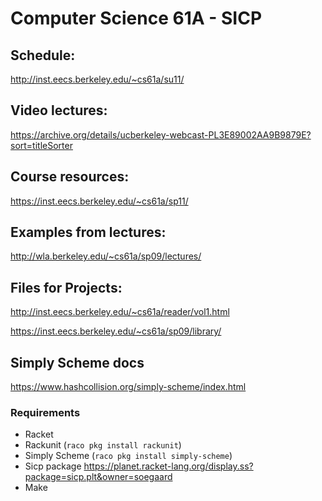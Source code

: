 # Computer Science 61A - SICP

## Schedule:
http://inst.eecs.berkeley.edu/~cs61a/su11/

## Video lectures: 
https://archive.org/details/ucberkeley-webcast-PL3E89002AA9B9879E?sort=titleSorter


## Course resources:
https://inst.eecs.berkeley.edu/~cs61a/sp11/

## Examples from lectures:
http://wla.berkeley.edu/~cs61a/sp09/lectures/

## Files for Projects:
http://inst.eecs.berkeley.edu/~cs61a/reader/vol1.html

https://inst.eecs.berkeley.edu/~cs61a/sp09/library/

## Simply Scheme docs
https://www.hashcollision.org/simply-scheme/index.html


### Requirements
* Racket
* Rackunit (`raco pkg install rackunit`)
* Simply Scheme (`raco pkg install simply-scheme`)
* Sicp package 
https://planet.racket-lang.org/display.ss?package=sicp.plt&owner=soegaard
* Make